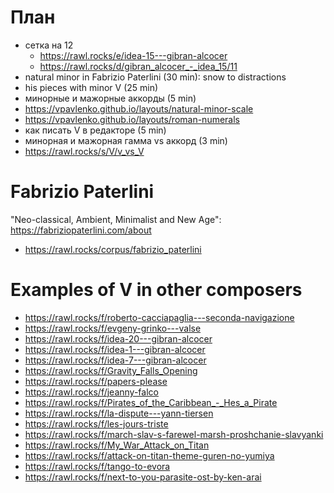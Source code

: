 # План

- сетка на 12
  - https://rawl.rocks/e/idea-15---gibran-alcocer
  - https://rawl.rocks/d/gibran_alcocer_-_idea_15/11
- natural minor in Fabrizio Paterlini (30 min): snow to distractions
- his pieces with minor V (25 min)
- минорные и мажорные аккорды (5 min)
- https://vpavlenko.github.io/layouts/natural-minor-scale
- https://vpavlenko.github.io/layouts/roman-numerals
- как писать V в редакторе (5 min)
- минорная и мажорная гамма vs аккорд (3 min)
- https://rawl.rocks/s/V/v_vs_V



# Fabrizio Paterlini

"Neo-classical, Ambient, Minimalist and New Age": https://fabriziopaterlini.com/about

- https://rawl.rocks/corpus/fabrizio_paterlini


# Examples of V in other composers

- https://rawl.rocks/f/roberto-cacciapaglia---seconda-navigazione
- https://rawl.rocks/f/evgeny-grinko---valse
- https://rawl.rocks/f/idea-20---gibran-alcocer
- https://rawl.rocks/f/idea-1---gibran-alcocer
- https://rawl.rocks/f/idea-7---gibran-alcocer
- https://rawl.rocks/f/Gravity_Falls_Opening
- https://rawl.rocks/f/papers-please
- https://rawl.rocks/f/jeanny-falco
- https://rawl.rocks/f/Pirates_of_the_Caribbean_-_Hes_a_Pirate
- https://rawl.rocks/f/la-dispute---yann-tiersen
- https://rawl.rocks/f/les-jours-triste
- https://rawl.rocks/f/march-slav-s-farewel-marsh-proshchanie-slavyanki
- https://rawl.rocks/f/My_War_Attack_on_Titan
- https://rawl.rocks/f/attack-on-titan-theme-guren-no-yumiya
- https://rawl.rocks/f/tango-to-evora
- https://rawl.rocks/f/next-to-you-parasite-ost-by-ken-arai

